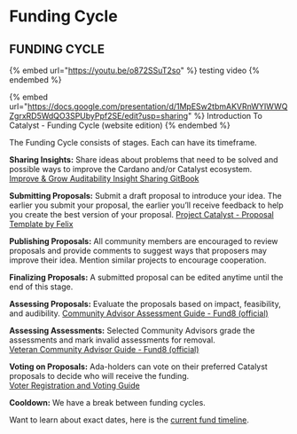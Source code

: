 # Funding Cycle

## FUNDING CYCLE

{% embed url="https://youtu.be/o872SSuT2so" %}
testing video
{% endembed %}

{% embed url="https://docs.google.com/presentation/d/1MpESw2tbmAKVRnWYIWWQZgrxRD5WdQO3SPUbyPpf2SE/edit?usp=sharing" %}
Introduction To Catalyst - Funding Cycle (website edition)
{% endembed %}

The Funding Cycle consists of stages. Each can have its timeframe.

**Sharing Insights:** Share ideas about problems that need to be solved and possible ways to improve the Cardano and/or Catalyst ecosystem.\
[Improve & Grow Auditability Insight Sharing GitBook](https://quality-assurance-dao.gitbook.io/improve-and-grow-auditability/insight-sharing/insight-sharing#auditability-insight-sharing-workshop)

**Submitting Proposals:** Submit a draft proposal to introduce your idea. The earlier you submit your proposal, the earlier you’ll receive feedback to help you create the best version of your proposal. [Project Catalyst - Proposal Template by Felix](https://docs.google.com/document/d/185Dj\_t07C2LJQO1tif1aXhq\_1zqZ-3RsGZAvS7mtiyI/edit?usp=sharing)

**Publishing Proposals:** All community members are encouraged to review proposals and provide comments to suggest ways that proposers may improve their idea. Mention similar projects to encourage cooperation.

**Finalizing Proposals:** A submitted proposal can be edited anytime until the end of this stage.

**Assessing Proposals:** Evaluate the proposals based on impact, feasibility, and audibility. [Community Advisor Assessment Guide - Fund8 (official)](https://docs.google.com/document/d/1g-iZhDlKhUBZkui1uv8NVNfJC4oVD3JtR-P6Fue7XPU/edit)

**Assessing Assessments:** Selected Community Advisors grade the assessments and mark invalid assessments for removal.\
[Veteran Community Advisor Guide - Fund8 (official)](https://docs.google.com/document/d/1eSX455MCilIe247xRVi51UZLGfKGPBrxJthvtV5sASg/edit)

**Voting on Proposals:** Ada-holders can vote on their preferred Catalyst proposals to decide who will receive the funding.\
[Voter Registration and Voting Guide](https://iohk.zendesk.com/hc/en-us/articles/900005679386)

**Cooldown:** We have a break between funding cycles.

Want to learn about exact dates, here is the [current fund timeline](https://cardanocataly.st/en/funds/).
